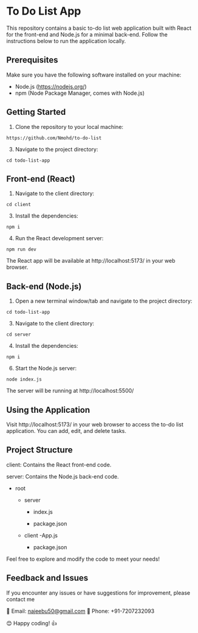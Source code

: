 # To Do List App
This repository contains a basic to-do list web application built with React for the front-end and Node.js for a minimal back-end. Follow the instructions below to run the application locally.

## Prerequisites

Make sure you have the following software installed on your machine:

+ Node.js (https://nodejs.org/)
+ npm (Node Package Manager, comes with Node.js)

## Getting Started

1. Clone the repository to your local machine:
   
`https://github.com/Nmohd/to-do-list`

3. Navigate to the project directory:
   
`cd todo-list-app`

## Front-end (React)

1. Navigate to the client directory:

`cd client`

3. Install the dependencies:
   
`npm i`

4. Run the React development server:
   
`npm run dev`

The React app will be available at http://localhost:5173/ in your web browser.

## Back-end (Node.js)

1. Open a new terminal window/tab and navigate to the project directory:
   
`cd todo-list-app`

3. Navigate to the client directory:

`cd server`

4. Install the dependencies:
   
`npm i`

6. Start the Node.js server:

`node index.js`

The server will be running at http://localhost:5500/

## Using the Application

Visit http://localhost:5173/ in your web browser to access the to-do list application. You can add, edit, and delete tasks.

## Project Structure

client: Contains the React front-end code.

server: Contains the Node.js back-end code.


   - root
 
        - server
  
            - index.js
  
            - package.json
  
        - client
            -App.js
  
            - package.json

Feel free to explore and modify the code to meet your needs!

## Feedback and Issues

If you encounter any issues or have suggestions for improvement, please contact me 

:email: Email: najeebu50@gmail.com 
:calling: Phone: +91-7207232093

:blush: Happy coding! :+1:
       




